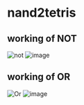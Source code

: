 # nand2tetris
## working of NOT 
![not](https://github.com/kuldeepit/nand2tetris/assets/72602801/5e72d6e2-afdf-4055-a745-1725aad25db2)
![image](https://github.com/kuldeepit/nand2tetris/assets/72602801/63393e5e-98da-42f5-917d-5ec0c7160705)

## working of OR
![Or](https://github.com/kuldeepit/nand2tetris/assets/72602801/10bc74a7-51bf-4dca-8db8-e563299565b1)
![image](https://github.com/kuldeepit/nand2tetris/assets/72602801/27225f93-a95a-418a-b647-bbba6c80b23a)
